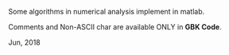 Some algorithms in numerical analysis implement in matlab.

Comments and Non-ASCII char are available ONLY in **GBK Code**.

Jun, 2018